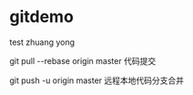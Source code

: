 # gitdemo
test zhuang yong 

git pull --rebase origin master 代码提交

git push -u origin master 远程本地代码分支合并